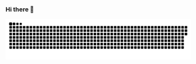 ### Hi there 👋

<!--
**shane04111/shane04111** is a ✨ _special_ ✨ repository because its `README.md` (this file) appears on your GitHub profile.

Here are some ideas to get you started:

- 🔭 I’m currently working on ...
- 🌱 I’m currently learning ...
- 👯 I’m looking to collaborate on ...
- 🤔 I’m looking for help with ...
- 💬 Ask me about ...
- 📫 How to reach me: ...
- 😄 Pronouns: ...
- ⚡ Fun fact: ...
-->
<div align="center">
  <picture>
    <source media="(prefers-color-scheme: dark)" srcset="https://raw.githubusercontent.com/shane04111/shane04111/output/github-contribution-grid-snake-dark.svg">
    <source media="(prefers-color-scheme: light)" srcset="https://raw.githubusercontent.com/shane04111/shane04111/output/github-contribution-grid-snake.svg">
    <img alt="github contribution grid snake animation" src="https://raw.githubusercontent.com/shane04111/shane04111/output/github-contribution-grid-snake.svg">
  </picture>
</div>
